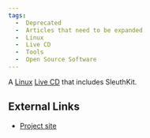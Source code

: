 ```yaml
---
tags:
  -  Deprecated
  -  Articles that need to be expanded
  -  Linux
  -  Live CD
  -  Tools
  -  Open Source Software
---
```

A [Linux](linux.md) [Live CD](live_cd.md) that includes
SleuthKit.

## External Links

- [Project site](http://penguinsleuth.org/)